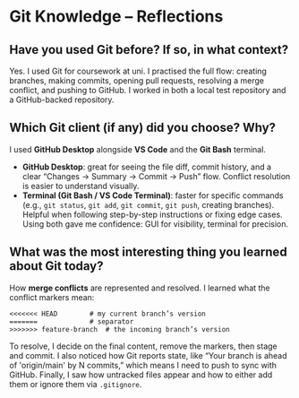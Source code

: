 # Git Knowledge – Reflections

## Have you used Git before? If so, in what context?
Yes. I used Git for coursework at uni. I practised the full flow: creating branches, making commits, opening pull requests, resolving a merge conflict, and pushing to GitHub. I worked in both a local test repository and a GitHub-backed repository.

## Which Git client (if any) did you choose? Why?
I used **GitHub Desktop** alongside **VS Code** and the **Git Bash** terminal.
- **GitHub Desktop**: great for seeing the file diff, commit history, and a clear “Changes → Summary → Commit → Push” flow. Conflict resolution is easier to understand visually.
- **Terminal (Git Bash / VS Code Terminal)**: faster for specific commands (e.g., `git status`, `git add`, `git commit`, `git push`, creating branches). Helpful when following step-by-step instructions or fixing edge cases.
Using both gave me confidence: GUI for visibility, terminal for precision.

## What was the most interesting thing you learned about Git today?
How **merge conflicts** are represented and resolved. I learned what the conflict markers mean:
```
<<<<<<< HEAD        # my current branch’s version
=======             # separator
>>>>>>> feature-branch  # the incoming branch’s version
```
To resolve, I decide on the final content, remove the markers, then stage and commit. I also noticed how Git reports state, like “Your branch is ahead of 'origin/main' by N commits,” which means I need to push to sync with GitHub. Finally, I saw how untracked files appear and how to either add them or ignore them via `.gitignore`.
